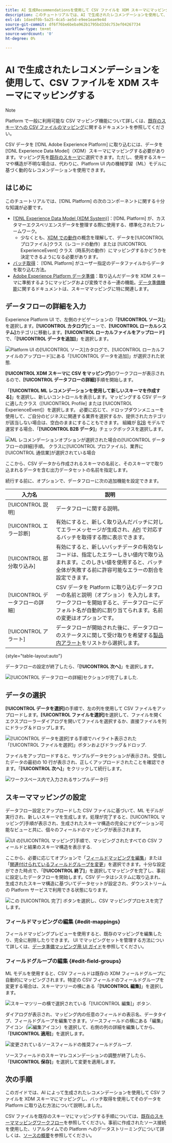 ```yaml
---
title: AI 生成Recommendationsを使用して CSV ファイルを XDM スキーマにマッピングする
description: このチュートリアルでは、AI で生成されたレコメンデーションを使用して、CSV ファイルを XDM スキーマにマッピングする方法について説明します。
exl-id: 1daedf0b-5a25-4ca5-ae5d-e9ee1eae9e4d
source-git-commit: df6f76be6beba962b1795bd33dc753ef04267734
workflow-type: tm+mt
source-wordcount: '0'
ht-degree: 0%

---
```


# AI で生成されたレコメンデーションを使用して、CSV ファイルを XDM スキーマにマッピングする

>[!NOTE]
>
>Platform で一般に利用可能な CSV マッピング機能について詳しくは、[既存のスキーマへの CSV ファイルのマッピング](./existing-schema.md)に関するドキュメントを参照してください。

CSV データを [!DNL Adobe Experience Platform] に取り込むには、データを [!DNL Experience Data Model]（XDM）スキーマにマッピングする必要があります。マッピング先を[既存のスキーマ](./existing-schema.md)に選択できます。ただし、使用するスキーマや構造が不明な場合は、代わりに、Platform UI 内の機械学習（ML）モデルに基づく動的なレコメンデーションを使用できます。

## はじめに

このチュートリアルでは、[!DNL Platform] の次のコンポーネントに関する十分な知識が必要です。

* [[!DNL Experience Data Model (XDM System)]](../../../xdm/home.md)：[!DNL Platform] が、カスタマーエクスペリエンスデータを整理する際に使用する、標準化されたフレームワーク。
   * 少なくとも、[XDM での動作](../../../xdm/home.md#data-behaviors)の概念を理解して、データを[!UICONTROL プロファイル]クラス（レコードの動作）または [!UICONTROL ExperienceEvent] クラス（時系列の動作）にマッピングするかどうかを決定できるようになる必要があります。
* [バッチ取得](../../batch-ingestion/overview.md)： [!DNL Platform] がユーザー指定のデータファイルからデータを取り込む方法。
* [Adobe Experience Platform データ準備](../../batch-ingestion/overview.md)：取り込んだデータを XDM スキーマに準拠するようにマッピングおよび変換できる一連の機能。[データ準備機能](../../../data-prep/functions.md)に関するドキュメントは、スキーママッピングに特に関連します。

## データフローの詳細を入力

Experience Platform UI で、左側のナビゲーションの「**[!UICONTROL ソース]**」を選択します。**[!UICONTROL カタログ]**&#x200B;ビューで、**[!UICONTROL ローカルシステム]**&#x200B;カテゴリに移動します。**[!UICONTROL ローカルファイルをアップロード]**&#x200B;で、「**[!UICONTROL データを追加]**」を選択します。

![Platform UI の[!UICONTROL ソース]カタログで、[!UICONTROL ローカルファイルのアップロード]にある「[!UICONTROL データを追加]」が選択された状態.](../../images/tutorials/map-csv-recommendations/local-file-upload.png)

**[!UICONTROL XDM スキーマに CSV をマッピング]**&#x200B;のワークフローが表示されるので、**[!UICONTROL データフローの詳細]**&#x200B;手順を開始します。

「**[!UICONTROL ML レコメンデーションを使用して新しいスキーマを作成する]**」を選択し、新しいコントロールを表示します。マッピングする CSV データに適したクラス（[!UICONTROL Profile] または [!UICONTROL ExperienceEvent]）を選択します。 必要に応じて、ドロップダウンメニューを使用して、ご自分のビジネスに関連する業界を選択するか、提供されたカテゴリが該当しない場合は、空白のままにすることもできます。 組織が [B2B](../../../xdm/tutorials/relationship-b2b.md) モデルで運営する場合、「**[!UICONTROL B2B データ]**」チェックボックスを選択します。

![ML レコメンデーションオプションが選択された場合の[!UICONTROL データフローの詳細]手順。 クラスに[!UICONTROL プロファイル]、業界に[!UICONTROL 通信業]が選択されている場合](../../images/tutorials/map-csv-recommendations/select-class-and-industry.png)

ここから、CSV データから作成されるスキーマの名前と、そのスキーマで取り込まれるデータを含む出力データセットの名前を指定します。

続行する前に、オプションで、データフローに次の追加機能を設定できます。

| 入力名 | 説明 |
| --- | --- |
| [!UICONTROL 説明] | データフローに関する説明。 |
| [!UICONTROL エラー診断] | 有効にすると、新しく取り込んだバッチに対してエラーメッセージが生成され、[API](../../batch-ingestion/api-overview.md) で対応するバッチを取得する際に表示できます。 |
| [!UICONTROL 部分取り込み] | 有効にすると、新しいバッチデータの有効なレコードは、指定したエラーしきい値内で取り込まれます。このしきい値を使用すると、バッチ全体が失敗する前に許容可能なエラーの割合を設定できます。 |
| [!UICONTROL データフローの詳細] | CSV データを Platform に取り込むデータフローの名前と説明（オプション）を入力します。ワークフローを開始すると、データフローにデフォルト名が自動的に割り当てられます。名前の変更はオプションです。 |
| [!UICONTROL アラート] | データフローが開始された後に、データフローのステータスに関して受け取りを希望する[製品内アラート](../../../observability/alerts/overview.md)をリストから選択します。 |

{style="table-layout:auto"}

データフローの設定が終了したら、「**[!UICONTROL 次へ]**」を選択します。

![[!UICONTROL データフローの詳細]セクションが完了しました.](../../images/tutorials/map-csv-recommendations/dataflow-detail-complete.png)

## データの選択

**[!UICONTROL データを選択]**&#x200B;の手順で、左の列を使用して CSV ファイルをアップロードします。**[!UICONTROL ファイルを選択]**&#x200B;を選択して、ファイルを開くエクスプローラーダイアログを開いてファイルを選択するか、直接ファイルを列にドラッグ＆ドロップします。

![[!UICONTROL データを選択]する手順でハイライト表示された「[!UICONTROL ファイルを選択]」ボタンおよびドラッグ＆ドロップ.](../../images/tutorials/map-csv-recommendations/upload-files.png)

ファイルをアップロードすると、サンプルデータセクションが表示され、受信したデータの最初の 10 行が表示され、正しくアップロードされたことを確認できます。「**[!UICONTROL 次へ]**」をクリックして続行します。

![ワークスペース内で入力されるサンプルデータ行](../../images/tutorials/map-csv-recommendations/data-uploaded.png)

## スキーママッピングの設定

データフロー設定とアップロードした CSV ファイルに基づいて、ML モデルが実行され、新しいスキーマを生成します。処理が完了すると、[!UICONTROL マッピング]手順が表示され、生成されたスキーマ構造の完全にナビゲーション可能なビューと共に、個々のフィールドのマッピングが表示されます。

![UI の[!UICONTROL マッピング]手順で、マッピングされたすべての CSV フィールドと結果のスキーマ構造を表示する.](../../images/tutorials/map-csv-recommendations/schema-generated.png)

ここから、必要に応じてオプションで「[フィールドマッピングを編集](#edit-mappings)」または「[関連付けられているフィールドグループを変更](#edit-schema)」を選択できます。十分な設定ができた時点で、「**[!UICONTROL 終了]**」を選択してマッピングを完了し、事前に設定したデータフローを開始します。CSV データはシステムに取り込まれ、生成されたスキーマ構造に基づいてデータセットが設定され、ダウンストリームの Platform サービスで利用できる状態になります。

![この [!UICONTROL 完了] ボタンを選択し、CSV マッピングプロセスを完了します。](../../images/tutorials/map-csv-recommendations/finish-mapping.png)

### フィールドマッピングの編集 {#edit-mappings}

フィールドマッピングプレビューを使用すると、既存のマッピングを編集したり、完全に削除したりできます。 UI でマッピングセットを管理する方法について詳しくは、[データ準備マッピング用 UI ガイド](../../../data-prep/ui/mapping.md#mapping-interface)を参照してください。

### フィールドグループの編集 {#edit-field-groups}

ML モデルを使用すると、CSV フィールドは既存の XDM フィールドグループに自動的にマッピングされます。特定の CSV フィールドのフィールドグループを変更する場合は、スキーマツリーの横にある「**[!UICONTROL 編集]**」を選択します。

![スキーマツリーの横で選択されている「[!UICONTROL 編集]」ボタン.](../../images/tutorials/map-csv-recommendations/edit-schema-structure.png)

ダイアログが表示され、マッピング内の任意のフィールドの表示名、データタイプ、フィールドグループを編集できます。ソースフィールドの横にある「編集」アイコン（![編集アイコン](../../images/tutorials/map-csv-recommendations/edit-icon.png)）を選択して、右側の列の詳細を編集してから、「**[!UICONTROL 適用]**」を選択します。

![変更されているソースフィールドの推奨フィールドグループ.](../../images/tutorials/map-csv-recommendations/select-schema-field.png)

ソースフィールドのスキーマレコメンデーションの調整が終了したら、「**[!UICONTROL 保存]**」を選択して変更を適用します。

## 次の手順

このガイドでは、AI によって生成されたレコメンデーションを使用して CSV ファイルを XDM スキーマにマッピングし、バッチ取得を使用してそのデータを Platform に取り込む方法について説明しました。

CSV ファイルを既存のスキーマにマッピングする手順については、[既存のスキーママッピングワークフロー](./existing-schema.md)を参照してください。事前に作成されたソース接続を使用した、リアルタイムでの Platform へのデータストリーミングについて詳しくは、[ソースの概要](../../../sources/home.md)を参照してください。
